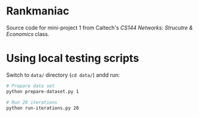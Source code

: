 # Rankmaniac

Source code for mini-project 1 from Caltech's *CS144 Networks: Strucutre & Economics* class.

# Using local testing scripts

Switch to `data/` directory (`cd data/`) andd run:

```bash
# Prepare data set
python prepare-dataset.py 1

# Run 20 iterations
python run-iterations.py 20
```